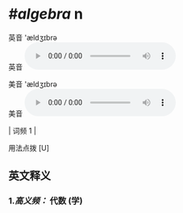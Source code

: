 # ***\#algebra*** n
英音 'ældʒɪbrə  
英音
<audio src="./media/algebra-B.aac" controls="controls"></audio>

美音 'ældʒɪbrə  
美音
<audio src="./media/algebra.aac" controls="controls"></audio>



| 词频 1 |  

用法点拨  [U]

英文释义
---
### 1.*高义频：* **代数 (学)**  


